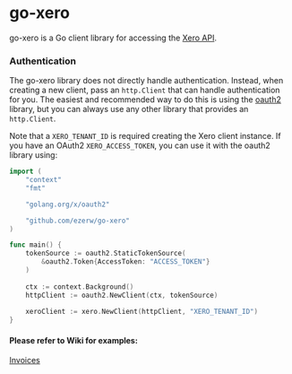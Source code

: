 # go-xero

go-xero is a Go client library for accessing the [Xero API](https://developer.xero.com/documentation/oauth2/overview).

### Authentication ###
The go-xero library does not directly handle authentication. 
Instead, when creating a new client, pass an `http.Client` that can handle authentication for you. 
The easiest and recommended way to do this is using the [oauth2](https://github.com/golang/oauth2) library, 
but you can always use any other library that provides an `http.Client`.

Note that a `XERO_TENANT_ID` is required creating the Xero client instance.
If you have an OAuth2 `XERO_ACCESS_TOKEN`, you can use it with the oauth2 library using:

```go
import (
	"context"
	"fmt"

	"golang.org/x/oauth2"

	"github.com/ezerw/go-xero"
)

func main() {
    tokenSource := oauth2.StaticTokenSource(
        &oauth2.Token{AccessToken: "ACCESS_TOKEN"}
    )
    
    ctx := context.Background()
    httpClient := oauth2.NewClient(ctx, tokenSource)
    
    xeroClient := xero.NewClient(httpClient, "XERO_TENANT_ID")
}
````

#### Please refer to Wiki for examples:
[Invoices](https://github.com/ezerw/go-xero/wiki/Invoices)